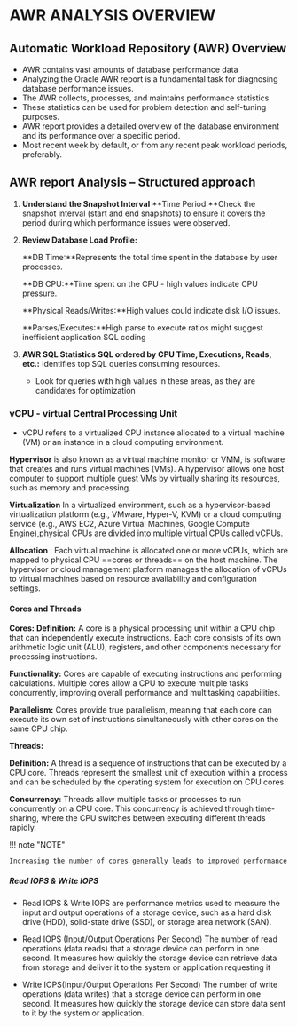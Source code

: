 # AWR ANALYSIS OVERVIEW


## Automatic Workload Repository (AWR) Overview

* AWR contains vast amounts of database performance data
* Analyzing the Oracle AWR report is a fundamental task for diagnosing database performance issues.
* The AWR collects, processes, and maintains performance statistics
* These statistics can be used for problem detection and self-tuning purposes.
* AWR report provides a detailed overview of the database environment and its performance over a specific period.
* Most recent week by default, or from any recent peak workload periods, preferably.


## AWR report Analysis – Structured approach

1. **Understand the Snapshot Interval**
    **Time Period:**Check the snapshot interval (start and end snapshots) to ensure it covers the period during which performance issues were observed.
    
2. **Review Database Load Profile:**

    **DB Time:**Represents the total time spent in the database by user processes.

    **DB CPU:**Time spent on the CPU - high values indicate CPU pressure.

    **Physical Reads/Writes:**High values could indicate disk I/O issues.

    **Parses/Executes:**High parse to execute ratios might suggest inefficient application SQL coding

3. **AWR SQL Statistics**
    **SQL ordered by CPU Time, Executions, Reads, etc.:** Identifies top SQL queries consuming resources.
    * Look for queries with high values in these areas, as they are candidates for optimization

### **vCPU - virtual Central Processing Unit** 

* vCPU refers to a virtualized CPU instance allocated to a virtual machine (VM) or an instance in a cloud computing environment.

**Hypervisor** is also known as a virtual machine monitor or VMM, is software that creates and runs virtual machines (VMs). A hypervisor allows one host computer to support multiple guest VMs by virtually sharing its resources, such as memory and processing.

**Virtualization** In a virtualized environment, such as a hypervisor-based virtualization platform (e.g., VMware, Hyper-V, KVM) or a cloud computing service (e.g., AWS EC2, Azure Virtual Machines, Google Compute Engine),physical CPUs are divided into multiple virtual CPUs called vCPUs.

**Allocation** : Each virtual machine is allocated one or more vCPUs, which are mapped to physical CPU ==cores or threads== on the host machine. The hypervisor or cloud management platform manages the allocation of vCPUs to virtual machines based on resource availability and configuration settings.

#### Cores and Threads

**Cores:**
 **Definition:** A core is a physical processing unit within a CPU chip that can independently execute instructions. Each core consists of its own arithmetic logic unit (ALU), registers, and other components necessary for processing instructions.

 **Functionality:** Cores are capable of executing instructions and performing calculations. Multiple cores allow a CPU to execute multiple tasks concurrently, improving overall performance and multitasking capabilities.

 **Parallelism:** Cores provide true parallelism, meaning that each core can execute its own set of instructions simultaneously with other cores on the same CPU chip.

**Threads:**

 **Definition:** A thread is a sequence of instructions that can be executed by a CPU core. Threads represent the smallest unit of execution within a process and can be scheduled by the operating system for execution on CPU cores.

 **Concurrency:** Threads allow multiple tasks or processes to run concurrently on a CPU core. This concurrency is achieved through time-sharing, where the CPU switches between executing different threads rapidly.

!!! note "NOTE"

    Increasing the number of cores generally leads to improved performance

##### Read IOPS & Write IOPS 

 * Read IOPS & Write IOPS are performance metrics used to measure the input and output operations of a storage device, such as a 
    hard disk drive (HDD), 
    solid-state drive (SSD), or 
    storage area network (SAN).

* Read IOPS (Input/Output Operations Per Second)
The number of read operations (data reads) that a storage device can perform in one second. 
It measures how quickly the storage device can retrieve data from storage and deliver it to the system or application requesting it

* Write IOPS(Input/Output Operations Per Second)
   The number of write operations (data writes) that a storage device can perform in one second.
   It measures how quickly the storage device can store data sent to it by the system or application.




    
